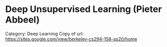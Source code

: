 # Deep Unsupervised Learning (Pieter Abbeel)

Category: Deep Learning
Copy of url: https://sites.google.com/view/berkeley-cs294-158-sp20/home